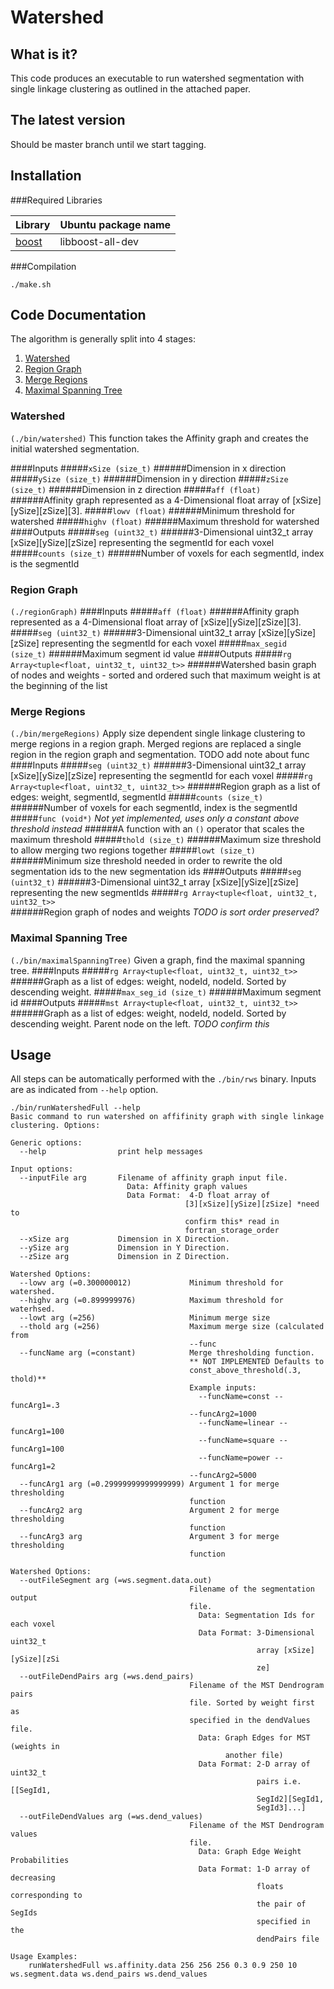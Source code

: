 Watershed
=======

What is it?
------------

This code produces an executable to run watershed segmentation with single linkage clustering as outlined in the attached paper.

The latest version
------------

Should be master branch until we start tagging.

Installation
------------

###Required Libraries

|Library|Ubuntu package name|
|-------|-------------------|
|[boost](http://www.boost.org/)|libboost-all-dev|
###Compilation
```
./make.sh
```

Code Documentation
------------

The algorithm is generally split into 4 stages:

1. [Watershed](#watershed)
1. [Region Graph](#region-graph)
1. [Merge Regions](#merge-regions)
1. [Maximal Spanning Tree](#maximal-spanning-tree)

### Watershed
`(./bin/watershed)`
This function takes the Affinity graph and creates the initial watershed segmentation.

####Inputs
#####`xSize (size_t)`
######Dimension in x direction
#####`ySize (size_t)`
######Dimension in y direction
#####`zSize (size_t)`
######Dimension in z direction
#####`aff (float)`
######Affinity graph represented as a 4-Dimensional float array of [xSize][ySize][zSize][3].
#####`lowv (float)`
######Minimum threshold for watershed
#####`highv (float)`
######Maximum threshold for watershed
####Outputs
#####`seg (uint32_t)`
######3-Dimensional uint32_t array [xSize][ySize][zSize] representing the segmentId for each voxel
#####`counts (size_t)`
######Number of voxels for each segmentId, index is the segmentId
      
### Region Graph
`(./regionGraph)`
####Inputs
#####`aff (float)`
######Affinity graph represented as a 4-Dimensional float array of [xSize][ySize][zSize][3].
#####`seg (uint32_t)`
######3-Dimensional uint32_t array [xSize][ySize][zSize] representing the segmentId for each voxel
#####`max_segid (size_t)`
######Maximum segment id value
####Outputs
#####`rg Array<tuple<float, uint32_t, uint32_t>>`
######Watershed basin graph of nodes and weights - sorted and ordered such that maximum weight is at the beginning of the list

### Merge Regions
`(./bin/mergeRegions)`
Apply size dependent single linkage clustering to merge regions in a region graph. Merged regions are replaced a single region in the region graph and segmentation. TODO add note about func
####Inputs
#####`seg (uint32_t)`
######3-Dimensional uint32_t array [xSize][ySize][zSize] representing the segmentId for each voxel
#####`rg Array<tuple<float, uint32_t, uint32_t>>` 
######Region graph as a list of edges: weight, segmentId, segmentId
#####`counts (size_t)`
######Number of voxels for each segmentId, index is the segmentId
#####`func (void*)` *Not yet implemented, uses only a constant above threshold instead*
######A function with an `()` operator that scales the maximum threshold 
#####`thold (size_t)`
######Maximum size threshold to allow merging two regions together
#####`lowt (size_t)`
######Minimum size threshold needed in order to rewrite the old segmentation ids to the new segmentation ids
####Outputs
#####`seg (uint32_t)` 
######3-Dimensional uint32_t array [xSize][ySize][zSize] representing the new segmentIds
#####`rg Array<tuple<float, uint32_t, uint32_t>>`  
######Region graph of nodes and weights *TODO is sort order preserved?*

### Maximal Spanning Tree
`(./bin/maximalSpanningTree)`
Given a graph, find the maximal spanning tree.
####Inputs
#####`rg Array<tuple<float, uint32_t, uint32_t>>`
######Graph as a list of edges: weight, nodeId, nodeId.  Sorted by descending weight. 
#####`max_seg_id (size_t)`
######Maximum segment id
####Outputs
#####`mst Array<tuple<float, uint32_t, uint32_t>>`
######Graph as a list of edges: weight, nodeId, nodeId.  Sorted by descending weight. Parent node on the left. *TODO confirm this*

Usage
-------
All steps can be automatically performed with the `./bin/rws` binary. Inputs are as indicated from `--help` option.
```
./bin/runWatershedFull --help
Basic command to run watershed on affifinity graph with single linkage clustering. Options:

Generic options:
  --help                print help messages

Input options:
  --inputFile arg       Filename of affinity graph input file.
                          Data: Affinity graph values
                          Data Format:  4-D float array of 
                                       [3][xSize][ySize][zSize] *need to 
                                       confirm this* read in 
                                       fortran_storage_order
  --xSize arg           Dimension in X Direction.
  --ySize arg           Dimension in Y Direction.
  --zSize arg           Dimension in Z Direction.

Watershed Options:
  --lowv arg (=0.300000012)             Minimum threshold for watershed.
  --highv arg (=0.899999976)            Maximum threshold for waterhsed.
  --lowt arg (=256)                     Minimum merge size
  --thold arg (=256)                    Maximum merge size (calculated from 
                                        --func
  --funcName arg (=constant)            Merge thresholding function.
                                        ** NOT IMPLEMENTED Defaults to 
                                        const_above_threshold(.3, thold)**
                                        Example inputs:
                                          --funcName=const --funcArg1=.3 
                                        --funcArg2=1000
                                          --funcName=linear --funcArg1=100
                                          --funcName=square --funcArg1=100
                                          --funcName=power --funcArg1=2 
                                        --funcArg2=5000
  --funcArg1 arg (=0.29999999999999999) Argument 1 for merge thresholding 
                                        function
  --funcArg2 arg                        Argument 2 for merge thresholding 
                                        function
  --funcArg3 arg                        Argument 3 for merge thresholding 
                                        function

Watershed Options:
  --outFileSegment arg (=ws.segment.data.out)
                                        Filename of the segmentation output 
                                        file.
                                          Data: Segmentation Ids for each voxel
                                          Data Format: 3-Dimensional uint32_t 
                                                       array [xSize][ySize][zSi
                                                       ze] 
  --outFileDendPairs arg (=ws.dend_pairs)
                                        Filename of the MST Dendrogram pairs 
                                        file. Sorted by weight first as 
                                        specified in the dendValues file.
                                          Data: Graph Edges for MST (weights in
                                                another file)
                                          Data Format: 2-D array of uint32_t 
                                                       pairs i.e. [[SegId1, 
                                                       SegId2][SegId1, 
                                                       SegId3]...]
  --outFileDendValues arg (=ws.dend_values)
                                        Filename of the MST Dendrogram values 
                                        file.
                                          Data: Graph Edge Weight Probabilities
                                          Data Format: 1-D array of decreasing 
                                                       floats corresponding to 
                                                       the pair of SegIds 
                                                       specified in the 
                                                       dendPairs file

Usage Examples:
	runWatershedFull ws.affinity.data 256 256 256 0.3 0.9 250 10 ws.segment.data ws.dend_pairs ws.dend_values
```

